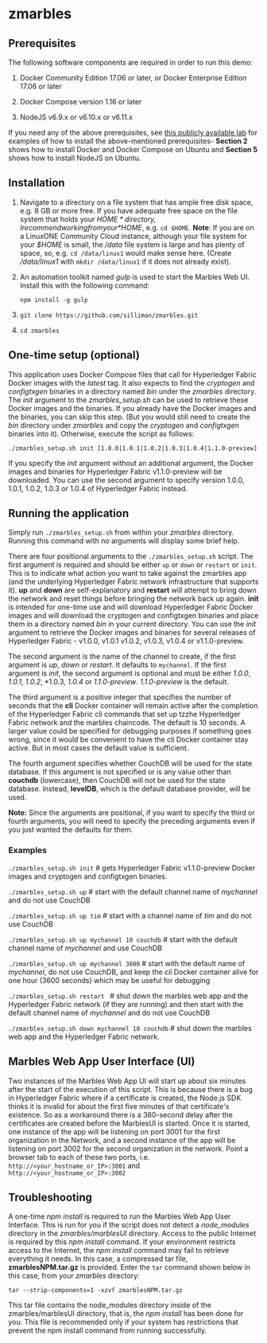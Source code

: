# zmarbles

## Prerequisites

The following software components are required in order to run this demo:

1. Docker Community Edition 17.06 or later, or Docker Enterprise Edition 17.06 or later

2. Docker Compose version 1.16 or later

3. NodeJS v6.9.x or v6.10.x or v6.11.x

If you need any of the above prerequisites, see [this publicly available lab](https://github.com/silliman/fabric-lab-IBM-Z/blob/master/lab1.rst) for examples of how to install the above-mentioned prerequisites-  **Section 2** shows how to install Docker and Docker Compose on Ubuntu and **Section 5** shows how to install NodeJS on Ubuntu. 

## Installation 

1. Navigate to a directory on a file system that has ample free disk space, e.g. 8 GB or more free.  If you have adequate free space on the file system that holds your *$HOME* directory, I recommend working from your *$HOME*,  e.g. `cd $HOME`. 
   **Note**: If you are on a LinuxONE Community Cloud instance, although your file system for your *$HOME* is small, the */data* file system is large and has plenty of space, so, e.g. `cd /data/linux1` would make sense here.  (Create */data/linux1* with `mkdir /data/linux1` if it does not already exist).

2. An automation toolkit named *gulp* is used to start the Marbles Web UI.  Install this with the following command:

   `npm install -g gulp`

3. `git clone https://github.com/silliman/zmarbles.git`

4. `cd zmarbles`

## One-time setup (optional)

This application uses Docker Compose files that call for Hyperledger Fabric Docker images with the *latest* tag.  It also expects to find the *cryptogen* and *configtxgen* binaries in a directory named *bin* under the *zmarbles* directory. The *init* argument to the *zmarbles_setup.sh* can be used to retrieve these Docker images and the binaries.  If you already have the Docker images and the binaries, you can skip this step. (But you would still need to create the *bin* directory under *zmarbles* and copy the *cryptogen* and *configtxgen* binaries into it).   Otherwise, execute the script as follows:

`./zmarbles_setup.sh init [1.0.0|1.0.1|1.0.2|1.0.3|1.0.4|1.1.0-preview]`

If you specify the *init* argument without an additional argument, the Docker images and binaries for Hyperledger Fabric v1.1.0-preview will be downloaded.  You can use the second argument to specify version 1.0.0, 1.0.1, 1.0.2, 1.0.3 or 1.0.4 of Hyperledger Fabric instead.

## Running the application

Simply run `./zmarbles_setup.sh` from within your *zmarbles* directory.  Running this command with no arguments will display some brief help.

There are four positional arguments to the `./zmarbles_setup.sh` script.  The first argument is required and should be either `up` or `down` or `restart` or `init`.  This is to indicate what action you want to take against the zmarbles app (and the underlying Hyperledger Fabric network infrastructure that supports it).  **up** and **down** are self-explanatory and **restart** will attempt to bring down the network and reset things before bringing the network back up again.  **init** is intended for one-time use and will download Hyperledger Fabric Docker images and will download the cryptogen and configtxgen binaries and place them in a directory named *bin* in your current directory. You can use the *init* argument to retrieve the Docker images and binaries for several releases of Hyperledger Fabric - v1.0.0, v1.0.1 v1.0.2, v1.0.3, v1.0.4 or v1.1.0-preview.

The second argument is the name of the channel to create, if the first argument is *up*, *down* or *restart*.  It defaults to `mychannel`.  If the first argument is *init*, the second argument is optional and must be either *1.0.0*, *1.0.1*, *1.0.2*, *1.0.3, *1.0.4* or *1.1.0-preview*.  *1.1.0-preview* is the default.

The third argument is a positive integer that specifies the number of seconds that the **cli** Docker container will remain active after the completion of the Hyperledger Fabric cli commands that set up tzzhe Hyperledger Fabric network and the marbles chaincode.  The default is 10 seconds. A larger value could be specified for debugging purposes if something goes wrong, since it would be convenient to have the cli Docker container stay active. But in most cases the default value is sufficient.

The fourth argument specifies whether CouchDB will be used for the state database.  If this argument is not specified or is any value other than **couchdb** (lowercase), then CouchDB will not be used for the state database.  Instead, **levelDB**, which is the default database provider, will be used. 

**Note:** Since the arguments are positional, if you want to specify the third or fourth arguments, you will need to specify the preceding arguments even if you just wanted the defaults for them.

### Examples

`./zmarbles_setup.sh init`  # gets Hyperledger Fabric v1.1.0-preview Docker images and cryptogen and configtxgen binaries.  

`./zmarbles_setup.sh up`   # start with the default channel name of *mychannel* and do not use CouchDB

`./zmarbles_setup.sh up tim`  # start with a channel name of *tim* and do not use CouchDB

`./zmarbles_setup.sh up mychannel 10 couchdb`  # start with the default channel name of *mychannel* and use CouchDB

`./zmarbles_setup.sh up mychannel 3600` # start with the default name of *mychannel*, do not use CouchDB, and keep the *cli* Docker container alive for one hour (3600 seconds) which may be useful for debugging

`./zmarbles_setup.sh restart `  # shut down the marbles web app and the Hyperledger Fabric network (if they are running) and then start with the default channel name of *mychannel* and do not use CouchDB

`./zmarbles_setup.sh down mychannel 10 couchdb`  # shut down the marbles web app and the Hyperledger Fabric network.  

## Marbles Web App User Interface (UI)

Two instances of the Marbles Web App UI will start up about six minutes after the start of the execution of this script.  This is because there is a bug in Hyperledger Fabric where if a certificate is created, the Node.js SDK thinks it is invalid for about the first five minutes of that certificate's existence.  So as a workaround there is a 360-second delay after the certificates are created before the MarblesUI is started.  Once it is started, one instance of the app will be listening on port 3001 for the first organization in the Network, and a second instance of the app will be listening on port 3002 for the second organization in the network.  Point a browser tab to each of these two ports, i.e. `http://<your_hostname_or_IP>:3001` and `http://<your_hostname_or_IP>:3002`

## Troubleshooting

A one-time *npm install* is required to run the Marbles Web App User Interface. This is run for you if the script does not detect a *node_modules* directory in the *zmarbles/marblesUI* directory. Access to the public Internet is required by this *npm install* command. If your environment restricts access to the Internet, the *npm install* command may fail to retrieve everything it needs. In this case, a compressed tar file, **zmarblesNPM.tar.gz** is provided. Enter the `tar` command shown below in this case, from your *zmarbles* directory:

`tar --strip-components=1 -xzvf zmarblesNPM.tar.gz` 

This tar file contains the node_modules directory inside of the zmarbles/marblesUI directory, that is, the *npm install* has been done for you.  This file is recommended only if your system has restrictions that prevent the npm install command from running successfully. 
